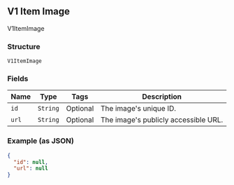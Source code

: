## V1 Item Image

V1ItemImage

### Structure

`V1ItemImage`

### Fields

| Name | Type | Tags | Description |
|  --- | --- | --- | --- |
| `id` | `String` | Optional | The image's unique ID. |
| `url` | `String` | Optional | The image's publicly accessible URL. |

### Example (as JSON)

```json
{
  "id": null,
  "url": null
}
```

